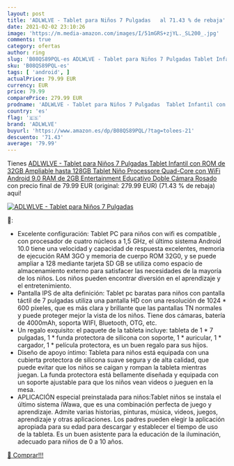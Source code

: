 ```yaml
---
layout: post
title: 'ADLWLVE - Tablet para Niños 7 Pulgadas   al 71.43 % de rebaja'
date: 2021-02-02 23:10:26
image: 'https://m.media-amazon.com/images/I/51mGRS+zjYL._SL200_.jpg'
comments: true
category: ofertas
author: ring
slug: 'B08QS89PQL-es ADLWLVE - Tablet para Niños 7 Pulgadas Tablet Infantil con...'
sku: 'B08QS89PQL-es'
tags: [ 'android', ]
actualPrice: 79.99 EUR
currency: EUR
price: 79.99
comparePrice: 279.99 EUR
prodname: 'ADLWLVE - Tablet para Niños 7 Pulgadas  Tablet Infantil con ROM de 32GB Ampliable hasta 128GB  Tablet Niño Processore Quad-Core con WiFi  Android 9.0  RAM de 2GB Entertainment Educativo Doble Cámara  Rosado '
country: 'es'
flag: '🇪🇸'
brand: 'ADLWLVE'
buyurl: 'https://www.amazon.es/dp/B08QS89PQL/?tag=tolees-21'
descuento: '71.43'
average: '79.99'
---
```


Tienes [ADLWLVE - Tablet para Niños 7 Pulgadas  Tablet Infantil con ROM de 32GB Ampliable hasta 128GB  Tablet Niño Processore Quad-Core con WiFi  Android 9.0  RAM de 2GB Entertainment Educativo Doble Cámara  Rosado ](https://www.amazon.es/dp/B08QS89PQL/?tag=tolees-21) con precio final de  79.99 EUR (original: 279.99 EUR) (71.43 %  de rebaja) aqui!

[![ADLWLVE - Tablet para Niños 7 Pulgadas  ](https://m.media-amazon.com/images/I/51mGRS+zjYL._SL200_.jpg)](https://www.amazon.es/dp/B08QS89PQL/?tag=tolees-21)

🔎:

- Excelente configuración: Tablet PC para niños con wifi es compatible , con procesador de cuatro núcleos a 1,5 GHz, el último sistema Android 10.0 tiene una velocidad y capacidad de respuesta excelentes, memoria de ejecución RAM 3GO y memoria de cuerpo ROM 32G0, y se puede ampliar a 128 mediante tarjeta SD GB se utiliza como espacio de almacenamiento externo para satisfacer las necesidades de la mayoría de los niños. Los niños pueden encontrar diversión en el aprendizaje y el entretenimiento.
- Pantalla IPS de alta definición: Tablet pc baratas para niños con pantalla táctil de 7 pulgadas utiliza una pantalla HD con una resolución de 1024 * 600 píxeles, que es más clara y brillante que las pantallas TN normales y puede proteger mejor la vista de los niños. Tiene dos cámaras, batería de 4000mAh, soporta WIFI, Bluetooth, OTG, etc.
- Un regalo exquisito: el paquete de la tableta incluye: tableta de 1 * 7 pulgadas, 1 * funda protectora de silicona con soporte, 1 * auricular, 1 * cargador, 1 * película protectora, es un buen regalo para sus hijos.
- Diseño de apoyo íntimo: Tableta para niños está equipada con una cubierta protectora de silicona suave segura y de alta calidad, que puede evitar que los niños se caigan y rompan la tableta mientras juegan. La funda protectora está bellamente diseñada y equipada con un soporte ajustable para que los niños vean videos o jueguen en la mesa.
- APLICACIÓN especial preinstalada para niños:Tablet niños se instala el último sistema iWawa, que es una combinación perfecta de juego y aprendizaje. Admite varias historias, pinturas, música, videos, juegos, aprendizaje y otras aplicaciones. Los padres pueden elegir la aplicación apropiada para su edad para descargar y establecer el tiempo de uso de la tableta. Es un buen asistente para la educación de la iluminación, adecuado para niños de 0 a 10 años.

[🛒 Comprar!!!](https://www.amazon.es/dp/B08QS89PQL/?tag=tolees-21)
